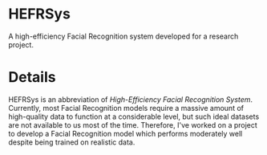 # HEFRSys
A high-efficiency Facial Recognition system developed for a research project.  

# Details 
HEFRSys is an abbreviation of *High-Efficiency Facial Recognition System*.  Currently, most Facial Recognition models require a massive amount of high-quality data to function at a considerable level, but such ideal datasets are not available to us most of the time.  Therefore, I've worked on a project to develop a Facial Recognition model which performs moderately well despite being trained on realistic data. 
